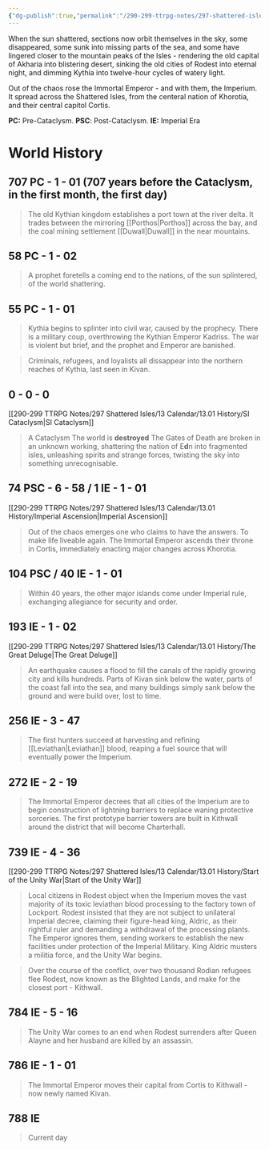 ```yaml
---
{"dg-publish":true,"permalink":"/290-299-ttrpg-notes/297-shattered-isles/13-calendar/history-of-the-shattered-isles/"}
---
```



When the sun shattered, sections now orbit themselves in the sky, some disappeared, some sunk into missing parts of the sea, and some have lingered closer to the mountain peaks of the Isles - rendering the old capital of Akharia into blistering desert, sinking the old cities of Rodest into eternal night, and dimming Kythia into twelve-hour cycles of watery light.

Out of the chaos rose the Immortal Emperor - and with them, the Imperium.  
It spread across the Shattered Isles, from the centeral nation of Khorotia, and their central capitol Cortis.

**PC:** Pre-Cataclysm. **PSC**: Post-Cataclysm. **IE:** Imperial Era

# World History

## 707 PC - 1 - 01  (707 years before the Cataclysm, in the first month, the first day)

> The old Kythian kingdom establishes a port town at the river delta.
> It trades between the mirroring [[Porthos\|Porthos]] across the bay, and the coal mining settlement [[Duwall\|Duwall]] in the near mountains.

## 58 PC - 1 - 02

> A prophet foretells a coming end to the nations, of the sun splintered, of the world shattering.

## 55 PC - 1 - 01

> Kythia begins to splinter into civil war, caused by the prophecy. There is a military coup, overthrowing the Kythian Emperor Kadriss.
> The war is violent but brief, and the prophet and Emperor are banished.

> Criminals, refugees, and loyalists all dissappear into the northern reaches of Kythia, last seen in Kivan.

## 0 - 0 - 0

[[290-299 TTRPG Notes/297 Shattered Isles/13 Calendar/13.01 History/SI Cataclysm\|SI Cataclysm]]
> A Cataclysm
> The world is **destroyed**
> The Gates of Death are broken in an unknown working, shattering the nation of E**d**n into fragmented isles, unleashing spirits and strange forces, twisting the sky into something unrecognisable.

## 74 PSC - 6 - 58 / 1 IE - 1 - 01

[[290-299 TTRPG Notes/297 Shattered Isles/13 Calendar/13.01 History/Imperial Ascension\|Imperial Ascension]]
> Out of the chaos emerges one who claims to have the answers. To make life liveable again.
> The Immortal Emperor ascends their throne in Cortis, immediately enacting major changes across Khorotia.

## 104 PSC / 40 IE - 1 - 01

> Within 40 years, the other major islands come under Imperial rule, exchanging allegiance for security and order.

## 193 IE - 1 - 02

[[290-299 TTRPG Notes/297 Shattered Isles/13 Calendar/13.01 History/The Great Deluge\|The Great Deluge]]
> An earthquake causes a flood to fill the canals of the rapidly growing city and kills hundreds. 
> Parts of Kivan sink below the water, parts of the coast fall into the sea, and many buildings simply sank below the ground and were build over, lost to time.

## 256 IE - 3 - 47

> The first hunters succeed at harvesting and refining [[Leviathan\|Leviathan]] blood, reaping a fuel source that will eventually power the Imperium.

## 272 IE - 2 - 19

> The Immortal Emperor decrees that all cities of the Imperium are to begin construction of lightning barriers to replace waning protective sorceries. 
> The first prototype barrier towers are built in Kithwall around the district that will become Charterhall.

## 739 IE - 4 - 36

[[290-299 TTRPG Notes/297 Shattered Isles/13 Calendar/13.01 History/Start of the Unity War\|Start of the Unity War]]
> Local citizens in Rodest object when the Imperium moves the vast majority of its toxic leviathan blood processing to the factory town of Lockport. 
> Rodest insisted that they are not subject to unilateral Imperial decree, claiming their figure-head king, Aldric, as their rightful ruler and demanding a withdrawal of the processing plants. 
> The Emperor ignores them, sending workers to establish the new facilities under protection of the Imperial Military. King Aldric musters a militia force, and the Unity War begins.

> Over the course of the conflict, over two thousand Rodian refugees flee Rodest, now known as the Blighted Lands, and make for the closest port - Kithwall.

## 784 IE - 5 - 16

> The Unity War comes to an end when Rodest surrenders after Queen Alayne and her husband are killed by an assassin.

## 786 IE - 1 - 01

> The Immortal Emperor moves their capital from Cortis to Kithwall - now newly named Kivan.

## 788 IE

> Current day